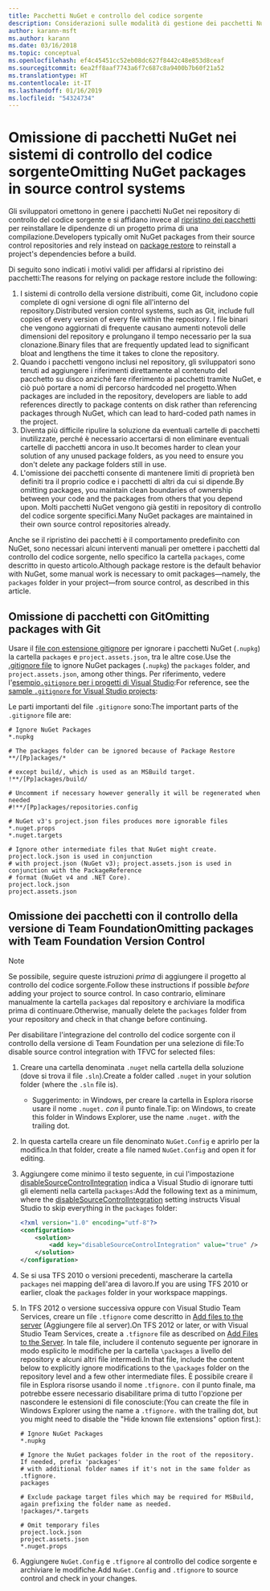 ```yaml
---
title: Pacchetti NuGet e controllo del codice sorgente
description: Considerazioni sulle modalità di gestione dei pacchetti NuGet all'interno di sistemi di controllo della versione e di controllo del codice sorgente e su come omettere i pacchetti con Git e il controllo della versione di Team Foundation.
author: karann-msft
ms.author: karann
ms.date: 03/16/2018
ms.topic: conceptual
ms.openlocfilehash: ef4c45451cc52eb08dc627f8442c48e853d8ceaf
ms.sourcegitcommit: 6ea2ff8aaf7743a6f7c687c8a9400b7b60f21a52
ms.translationtype: HT
ms.contentlocale: it-IT
ms.lasthandoff: 01/16/2019
ms.locfileid: "54324734"
---
```

# <a name="omitting-nuget-packages-in-source-control-systems"></a><span data-ttu-id="f2c76-103">Omissione di pacchetti NuGet nei sistemi di controllo del codice sorgente</span><span class="sxs-lookup"><span data-stu-id="f2c76-103">Omitting NuGet packages in source control systems</span></span>

<span data-ttu-id="f2c76-104">Gli sviluppatori omettono in genere i pacchetti NuGet nei repository di controllo del codice sorgente e si affidano invece al [ripristino dei pacchetti](package-restore.md) per reinstallare le dipendenze di un progetto prima di una compilazione.</span><span class="sxs-lookup"><span data-stu-id="f2c76-104">Developers typically omit NuGet packages from their source control repositories and rely instead on [package restore](package-restore.md) to reinstall a project's dependencies before a build.</span></span>

<span data-ttu-id="f2c76-105">Di seguito sono indicati i motivi validi per affidarsi al ripristino dei pacchetti:</span><span class="sxs-lookup"><span data-stu-id="f2c76-105">The reasons for relying on package restore include the following:</span></span>

1. <span data-ttu-id="f2c76-106">I sistemi di controllo della versione distribuiti, come Git, includono copie complete di ogni versione di ogni file all'interno del repository.</span><span class="sxs-lookup"><span data-stu-id="f2c76-106">Distributed version control systems, such as Git, include full copies of every version of every file within the repository.</span></span> <span data-ttu-id="f2c76-107">I file binari che vengono aggiornati di frequente causano aumenti notevoli delle dimensioni del repository e prolungano il tempo necessario per la sua clonazione.</span><span class="sxs-lookup"><span data-stu-id="f2c76-107">Binary files that are frequently updated lead to significant bloat and lengthens the time it takes to clone the repository.</span></span>
1. <span data-ttu-id="f2c76-108">Quando i pacchetti vengono inclusi nel repository, gli sviluppatori sono tenuti ad aggiungere i riferimenti direttamente al contenuto del pacchetto su disco anziché fare riferimento ai pacchetti tramite NuGet, e ciò può portare a nomi di percorso hardcoded nel progetto.</span><span class="sxs-lookup"><span data-stu-id="f2c76-108">When packages are included in the repository, developers are liable to add references directly to package contents on disk rather than referencing packages through NuGet, which can lead to hard-coded path names in the project.</span></span>
1. <span data-ttu-id="f2c76-109">Diventa più difficile ripulire la soluzione da eventuali cartelle di pacchetti inutilizzate, perché è necessario accertarsi di non eliminare eventuali cartelle di pacchetti ancora in uso.</span><span class="sxs-lookup"><span data-stu-id="f2c76-109">It becomes harder to clean your solution of any unused package folders, as you need to ensure you don't delete any package folders still in use.</span></span>
1. <span data-ttu-id="f2c76-110">L'omissione dei pacchetti consente di mantenere limiti di proprietà ben definiti tra il proprio codice e i pacchetti di altri da cui si dipende.</span><span class="sxs-lookup"><span data-stu-id="f2c76-110">By omitting packages, you maintain clean boundaries of ownership between your code and the packages from others that you depend upon.</span></span> <span data-ttu-id="f2c76-111">Molti pacchetti NuGet vengono già gestiti in repository di controllo del codice sorgente specifici.</span><span class="sxs-lookup"><span data-stu-id="f2c76-111">Many NuGet packages are maintained in their own source control repositories already.</span></span>

<span data-ttu-id="f2c76-112">Anche se il ripristino dei pacchetti è il comportamento predefinito con NuGet, sono necessari alcuni interventi manuali per omettere i pacchetti dal controllo del codice sorgente, nello specifico la cartella `packages`, come descritto in questo articolo.</span><span class="sxs-lookup"><span data-stu-id="f2c76-112">Although package restore is the default behavior with NuGet, some manual work is necessary to omit packages&mdash;namely, the `packages` folder in your project&mdash;from source control, as described in this article.</span></span>

## <a name="omitting-packages-with-git"></a><span data-ttu-id="f2c76-113">Omissione di pacchetti con Git</span><span class="sxs-lookup"><span data-stu-id="f2c76-113">Omitting packages with Git</span></span>

<span data-ttu-id="f2c76-114">Usare il [file con estensione gitignore](https://git-scm.com/docs/gitignore) per ignorare i pacchetti NuGet (`.nupkg`) la cartella `packages` e `project.assets.json`, tra le altre cose.</span><span class="sxs-lookup"><span data-stu-id="f2c76-114">Use the [.gitignore file](https://git-scm.com/docs/gitignore) to ignore NuGet packages (`.nupkg`) the `packages` folder, and `project.assets.json`, among other things.</span></span> <span data-ttu-id="f2c76-115">Per riferimento, vedere l'[esempio`.gitignore` per i progetti di Visual Studio](https://github.com/github/gitignore/blob/master/VisualStudio.gitignore):</span><span class="sxs-lookup"><span data-stu-id="f2c76-115">For reference, see the [sample `.gitignore` for Visual Studio projects](https://github.com/github/gitignore/blob/master/VisualStudio.gitignore):</span></span>

<span data-ttu-id="f2c76-116">Le parti importanti del file `.gitignore` sono:</span><span class="sxs-lookup"><span data-stu-id="f2c76-116">The important parts of the `.gitignore` file are:</span></span>

```gitignore
# Ignore NuGet Packages
*.nupkg

# The packages folder can be ignored because of Package Restore
**/[Pp]ackages/*

# except build/, which is used as an MSBuild target.
!**/[Pp]ackages/build/

# Uncomment if necessary however generally it will be regenerated when needed
#!**/[Pp]ackages/repositories.config

# NuGet v3's project.json files produces more ignorable files
*.nuget.props
*.nuget.targets

# Ignore other intermediate files that NuGet might create. project.lock.json is used in conjunction
# with project.json (NuGet v3); project.assets.json is used in conjunction with the PackageReference
# format (NuGet v4 and .NET Core).
project.lock.json
project.assets.json
```

## <a name="omitting-packages-with-team-foundation-version-control"></a><span data-ttu-id="f2c76-117">Omissione dei pacchetti con il controllo della versione di Team Foundation</span><span class="sxs-lookup"><span data-stu-id="f2c76-117">Omitting packages with Team Foundation Version Control</span></span>

> [!Note]
> <span data-ttu-id="f2c76-118">Se possibile, seguire queste istruzioni *prima* di aggiungere il progetto al controllo del codice sorgente.</span><span class="sxs-lookup"><span data-stu-id="f2c76-118">Follow these instructions if possible *before* adding your project to source control.</span></span> <span data-ttu-id="f2c76-119">In caso contrario, eliminare manualmente la cartella `packages` dal repository e archiviare la modifica prima di continuare.</span><span class="sxs-lookup"><span data-stu-id="f2c76-119">Otherwise, manually delete the `packages` folder from your repository and check in that change before continuing.</span></span>

<span data-ttu-id="f2c76-120">Per disabilitare l'integrazione del controllo del codice sorgente con il controllo della versione di Team Foundation per una selezione di file:</span><span class="sxs-lookup"><span data-stu-id="f2c76-120">To disable source control integration with TFVC for selected files:</span></span>

1. <span data-ttu-id="f2c76-121">Creare una cartella denominata `.nuget` nella cartella della soluzione (dove si trova il file `.sln`).</span><span class="sxs-lookup"><span data-stu-id="f2c76-121">Create a folder called `.nuget` in your solution folder (where the `.sln` file is).</span></span>
    - <span data-ttu-id="f2c76-122">Suggerimento: in Windows, per creare la cartella in Esplora risorse usare il nome `.nuget.` *con* il punto finale.</span><span class="sxs-lookup"><span data-stu-id="f2c76-122">Tip: on Windows, to create this folder in Windows Explorer, use the name `.nuget.` *with* the trailing dot.</span></span>

1. <span data-ttu-id="f2c76-123">In questa cartella creare un file denominato `NuGet.Config` e aprirlo per la modifica.</span><span class="sxs-lookup"><span data-stu-id="f2c76-123">In that folder, create a file named `NuGet.Config` and open it for editing.</span></span>

1. <span data-ttu-id="f2c76-124">Aggiungere come minimo il testo seguente, in cui l'impostazione [disableSourceControlIntegration](../reference/nuget-config-file.md#solution-section) indica a Visual Studio di ignorare tutti gli elementi nella cartella `packages`:</span><span class="sxs-lookup"><span data-stu-id="f2c76-124">Add the following text as a minimum, where the [disableSourceControlIntegration](../reference/nuget-config-file.md#solution-section) setting instructs Visual Studio to skip everything in the `packages` folder:</span></span>

   ```xml
   <?xml version="1.0" encoding="utf-8"?>
   <configuration>
       <solution>
           <add key="disableSourceControlIntegration" value="true" />
       </solution>
   </configuration>
   ```

1. <span data-ttu-id="f2c76-125">Se si usa TFS 2010 o versioni precedenti, mascherare la cartella `packages` nei mapping dell'area di lavoro.</span><span class="sxs-lookup"><span data-stu-id="f2c76-125">If you are using TFS 2010 or earlier, cloak the `packages` folder in your workspace mappings.</span></span>

1. <span data-ttu-id="f2c76-126">In TFS 2012 o versione successiva oppure con Visual Studio Team Services, creare un file `.tfignore` come descritto in [Add files to the server](/vsts/tfvc/add-files-server?view=vsts#tfignore) (Aggiungere file al server).</span><span class="sxs-lookup"><span data-stu-id="f2c76-126">On TFS 2012 or later, or with Visual Studio Team Services, create a `.tfignore` file as described on [Add Files to the Server](/vsts/tfvc/add-files-server?view=vsts#tfignore).</span></span> <span data-ttu-id="f2c76-127">In tale file, includere il contenuto seguente per ignorare in modo esplicito le modifiche per la cartella `\packages` a livello del repository e alcuni altri file intermedi.</span><span class="sxs-lookup"><span data-stu-id="f2c76-127">In that file, include the content below to explicitly ignore modifications to the `\packages` folder on the repository level and a few other intermediate files.</span></span> <span data-ttu-id="f2c76-128">È possibile creare il file in Esplora risorse usando il nome `.tfignore.` con il punto finale, ma potrebbe essere necessario disabilitare prima di tutto l'opzione per nascondere le estensioni di file conosciute:</span><span class="sxs-lookup"><span data-stu-id="f2c76-128">(You can create the file in Windows Explorer using the name a `.tfignore.` with the trailing dot, but you might need to disable the "Hide known file extensions" option first.):</span></span>

   ```cli
   # Ignore NuGet Packages
   *.nupkg

   # Ignore the NuGet packages folder in the root of the repository. If needed, prefix 'packages'
   # with additional folder names if it's not in the same folder as .tfignore.   
   packages

   # Exclude package target files which may be required for MSBuild, again prefixing the folder name as needed.
   !packages/*.targets

   # Omit temporary files
   project.lock.json
   project.assets.json
   *.nuget.props
   ```

1. <span data-ttu-id="f2c76-129">Aggiungere `NuGet.Config` e `.tfignore` al controllo del codice sorgente e archiviare le modifiche.</span><span class="sxs-lookup"><span data-stu-id="f2c76-129">Add `NuGet.Config` and `.tfignore` to source control and check in your changes.</span></span>
